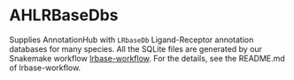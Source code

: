 # AHLRBaseDbs

Supplies AnnotationHub with `LRbaseDb` Ligand-Receptor annotation databases for many species. All the SQLite files are generated by our Snakemake workflow [lrbase-workflow](https://github.com/rikenbit/lrbase-workflow). For the details, see the README.md of lrbase-workflow.
